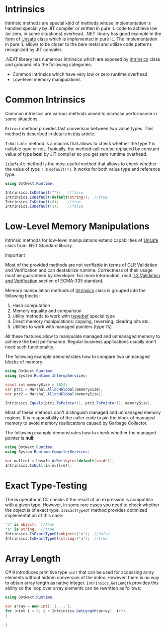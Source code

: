 Intrinsics
====
Intrinsic methods are special kind of methods whose implementation is handled specially by JIT compiler or written in pure IL code to achieve low (or zero, in some situations) overhead. .NET library has good example in the form of [Unsafe](https://docs.microsoft.com/en-us/dotnet/api/system.runtime.compilerservices.unsafe) class which is implemented in pure IL. The implementation in pure IL allows to be closer to the bare metal and utilize code patterns recognized by JIT compiler. 

.NEXT library has numerous intrinsics which are exposed by [Intrinsics](../../api/DotNext.Runtime.Intrinsics.yml) class and grouped into the following categories:
* Common intrinsics which have very low or zero runtime overhead
* Low-level memory manipulations

# Common Intrinsics
Common intrinsics are various methods aimed to increase performance in some situations.

`Bitcast` method provides fast converison between two value types. This method is described in details in [this](./valuetype.md) article.

`IsNullable` method is a macros that allows to check whether the type `T` is nullable type or not. Typically, the method call can be replaced by constant value of type **bool** by JIT compiler so you get zero runtime overhead.

`IsDefault` method is the most useful method that allows to check whether the value of type `T` is `default(T)`. It works for both value type and reference type.

```csharp
using DotNext.Runtime;

Intrinsics.IsDefault("");   //false
Intrinsics.IsDefault(default(string));  //true
Intrinsics.IsDefault(0);    //true
Intrinsics.IsDefault(1);    //false
```

# Low-Level Memory Manipulations
Intrinsic methods for low-level manipulations extend capabilities of [Unsafe](https://docs.microsoft.com/en-us/dotnet/api/system.runtime.compilerservices.unsafe) class from .NET Standard library.

> [!IMPORTANT]
> Most of the provided methods are not verifiable in terms of CLR Validation and Verification and can destabilize runtime. Correctness of their usage must be guaranteed by developer. For more information, read [II.3 Validation and Verification](https://www.ecma-international.org/publications/files/ECMA-ST/ECMA-335.pdf) section of ECMA-335 standard.

Memory manipulation methods of [Intrinsics](../../api/DotNext.Runtime.Intrinsics.yml) class is grouped into the following blocks:
1. Hash computation
1. Memory equality and comparison
1. Utility methods to work with [typedref](https://docs.microsoft.com/en-us/dotnet/api/system.typedreference) special type
1. Direct memory manipulations: copying, reversing, clearing bits etc.
1. Utilities to work with managed pointers (type `T&`)

All these features allow to manipulate managed and unmanaged memory to achieve the best perfomance. Regular business applications usually don't need such functionality.

The following example demonstrates how to compare two unmanaged blocks of memory:
```csharp
using DotNext.Runtime;
using System.Runtime.InteropServices;

const int memorySize = 1024;
var ptr1 = Marshal.AllocHGlobal(memorySize);
var ptr2 = Marshal.AllocHGlobal(memorySize);

Intrinsics.Equals(ptr1.ToPointer(), ptr2.ToPointer(), memorySize);
```

Most of these methods don't distinguish managed and unmanaged memory regions. It is responsibility of the caller code to pin the block of managed memory to avoid memory reallocations caused by Garbage Collector.

The following example demonstrates how to check whether the managed pointer is **null**:
```csharp
using DotNext.Runtime;
using System.Runtime.CompilerServices;

var nullref = Unsafe.AsRef<byte>(default(void*));
Intrinsics.IsNull(in nullref);
```

# Exact Type-Testing
The **is** operator in C# checks if the result of an expression is compatible with a given type. However, in some rare cases you need to check whether the object is of exact type. `IsExactTypeOf` method provides optimized implementation of this case:
```csharp
"a" is object;  //true
"a" is string;  //true
Intrinsics.IsExactTypeOf<object>("a");  //false
Intrinsics.IsExactTypeOf<string>("a");  //true
```

# Array Length
C# 9 introduces primitive type `nint` that can be used for accessing array elements without hidden conversion of the index. However, there is no way to obtain array length as native integer. `Intrinsics.GetLength` provides this ability so the loop over array elements can be rewritten as follows:
```csharp
using DotNext.Runtime;

var array = new int[] { ... };
for (nint i = 0; i < Intrinsics.GetLength(array); i++)
{
    
}
```